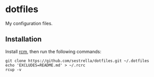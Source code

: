 # dotfiles

My configuration files.

## Installation

Install [rcm](https://github.com/thoughtbot/rcm), then run the following
commands:

```
git clone https://github.com/sestrella/dotfiles.git ~/.dotfiles
echo 'EXCLUDES=README.md' > ~/.rcrc
rcup -v
```
